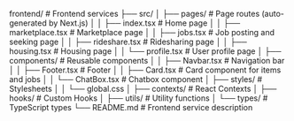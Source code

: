 frontend/                 # Frontend services
├── src/
│   ├── pages/            # Page routes (auto-generated by Next.js)
│   │   ├── index.tsx     # Home page
│   │   ├── marketplace.tsx # Marketplace page
│   │   ├── jobs.tsx      # Job posting and seeking page
│   │   ├── rideshare.tsx # Ridesharing page
│   │   ├── housing.tsx   # Housing page
│   │   └── profile.tsx   # User profile page
│   ├── components/       # Reusable components
│   │   ├── Navbar.tsx    # Navigation bar
│   │   ├── Footer.tsx    # Footer
│   │   ├── Card.tsx      # Card component for items and jobs
│   │   └── ChatBox.tsx   # Chatbox component
│   ├── styles/           # Stylesheets
│   │   └── global.css
│   ├── contexts/         # React Contexts
│   ├── hooks/            # Custom Hooks
│   ├── utils/            # Utility functions
│   └── types/            # TypeScript types
└── README.md             # Frontend service description